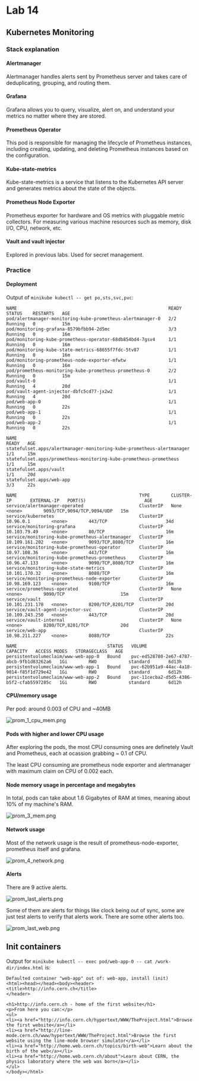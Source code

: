 # Lab 14

## Kubernetes Monitoring

### Stack explanation

#### Alertmanager

Alertmanager handles alerts sent by Prometheus server and takes care of deduplicating, grouping, and routing them.

#### Grafana

Grafana allows you to query, visualize, alert on, and understand your metrics no matter where they are stored.

#### Prometheus Operator

This pod is responsible for managing the lifecycle of Prometheus instances, including creating, updating, and deleting
Prometheus instances based on the configuration.

#### Kube-state-metrics

Kube-state-metrics is a service that listens to the Kubernetes API server and generates metrics about the state of the
objects.

#### Prometheus Node Exporter

Prometheus exporter for hardware and OS metrics with pluggable metric collectors. For measuring various machine
resources such as memory, disk I/O, CPU, network, etc.

#### Vault and vault injector

Explored in previous labs. Used for secret management.

### Practice

#### Deployment

Output of `minikube kubectl -- get po,sts,svc,pvc`:

```shell
NAME                                                         READY   STATUS    RESTARTS   AGE
pod/alertmanager-monitoring-kube-prometheus-alertmanager-0   2/2     Running   0          15m
pod/monitoring-grafana-8579bfbb94-2d5mc                      3/3     Running   0          16m
pod/monitoring-kube-prometheus-operator-68db854bd4-7gsv4     1/1     Running   0          16m
pod/monitoring-kube-state-metrics-68655f7fdc-5tv87           1/1     Running   0          16m
pod/monitoring-prometheus-node-exporter-mfwtw                1/1     Running   0          16m
pod/prometheus-monitoring-kube-prometheus-prometheus-0       2/2     Running   0          15m
pod/vault-0                                                  1/1     Running   4          20d
pod/vault-agent-injector-dbfc5cd77-jx2w2                     1/1     Running   4          20d
pod/web-app-0                                                1/1     Running   0          22s
pod/web-app-1                                                1/1     Running   0          22s
pod/web-app-2                                                1/1     Running   0          22s

NAME                                                                    READY   AGE
statefulset.apps/alertmanager-monitoring-kube-prometheus-alertmanager   1/1     15m
statefulset.apps/prometheus-monitoring-kube-prometheus-prometheus       1/1     15m
statefulset.apps/vault                                                  1/1     20d
statefulset.apps/web-app                                                3/3     22s

NAME                                              TYPE        CLUSTER-IP       EXTERNAL-IP   PORT(S)                      AGE
service/alertmanager-operated                     ClusterIP   None             <none>        9093/TCP,9094/TCP,9094/UDP   15m
service/kubernetes                                ClusterIP   10.96.0.1        <none>        443/TCP                      34d
service/monitoring-grafana                        ClusterIP   10.103.79.49     <none>        80/TCP                       16m
service/monitoring-kube-prometheus-alertmanager   ClusterIP   10.109.161.202   <none>        9093/TCP,8080/TCP            16m
service/monitoring-kube-prometheus-operator       ClusterIP   10.97.108.36     <none>        443/TCP                      16m
service/monitoring-kube-prometheus-prometheus     ClusterIP   10.96.47.133     <none>        9090/TCP,8080/TCP            16m
service/monitoring-kube-state-metrics             ClusterIP   10.101.170.32    <none>        8080/TCP                     16m
service/monitoring-prometheus-node-exporter       ClusterIP   10.98.169.123    <none>        9100/TCP                     16m
service/prometheus-operated                       ClusterIP   None             <none>        9090/TCP                     15m
service/vault                                     ClusterIP   10.101.231.178   <none>        8200/TCP,8201/TCP            20d
service/vault-agent-injector-svc                  ClusterIP   10.109.243.250   <none>        443/TCP                      20d
service/vault-internal                            ClusterIP   None             <none>        8200/TCP,8201/TCP            20d
service/web-app                                   ClusterIP   10.98.211.227    <none>        8080/TCP                     22s

NAME                                  STATUS   VOLUME                                     CAPACITY   ACCESS MODES   STORAGECLASS   AGE
persistentvolumeclaim/www-web-app-0   Bound    pvc-ed528780-2e67-4787-abcb-9fb1d83262a6   1Gi        RWO            standard       6d13h
persistentvolumeclaim/www-web-app-1   Bound    pvc-62b951a9-44ac-4a18-9014-f85f1d729e42   1Gi        RWO            standard       6d12h
persistentvolumeclaim/www-web-app-2   Bound    pvc-11cecba2-d5d5-4386-b5f2-cfab5597285c   1Gi        RWO            standard       6d12h
```

#### CPU/memory usage

Per pod: around 0.003 of CPU and ~40MB

![prom_1_cpu_mem.png](screenshots/prom_1_cpu_mem.png)

#### Pods with higher and lower CPU usage

After exploring the pods, the most CPU consuming ones are definetely Vault and Prometheus, each at ocassion grabbing ~
0.1 of CPU.

The least CPU consuming are prometheus node exporter and alertmanager with maximum claim on CPU of 0.002 each.

#### Node memory usage in percentage and megabytes

In total, pods can take about 1.6 Gigabytes of RAM at times, meaning about 10% of my machine's RAM.

![prom_3_mem.png](screenshots/prom_3_mem.png)

#### Network usage

Most of the network usage is the result of prometheus-node-exporter, prometheus itself and grafana.

![prom_4_network.png](screenshots/prom_4_network.png)

#### Alerts

There are 9 active alerts.

![prom_last_alerts.png](screenshots/prom_last_alerts.png)

Some of them are alerts for things like clock being out of sync, some are just test alerts to verify that alerts work.
There are some other alerts too.

![prom_last_web.png](screenshots/prom_last_web.png)

## Init containers

Output for `minikube kubectl -- exec pod/web-app-0 -- cat /work-dir/index.html` is:

```shell
Defaulted container "web-app" out of: web-app, install (init)
<html><head></head><body><header>
<title>http://info.cern.ch</title>
</header>

<h1>http://info.cern.ch - home of the first website</h1>
<p>From here you can:</p>
<ul>
<li><a href="http://info.cern.ch/hypertext/WWW/TheProject.html">Browse the first website</a></li>
<li><a href="http://line-mode.cern.ch/www/hypertext/WWW/TheProject.html">Browse the first website using the line-mode browser simulator</a></li>
<li><a href="http://home.web.cern.ch/topics/birth-web">Learn about the birth of the web</a></li>
<li><a href="http://home.web.cern.ch/about">Learn about CERN, the physics laboratory where the web was born</a></li>
</ul>
</body></html>
```

